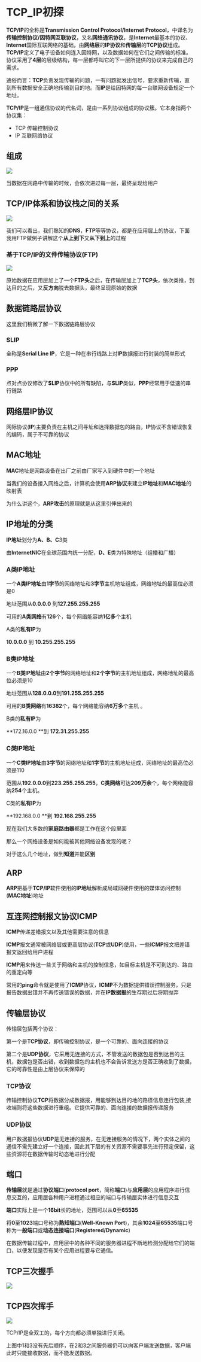 # TCP_IP初探
**TCP/IP**的全称是**Transmission Control Protocol/Internet Protocol**，中译名为**传输控制协议/因特网互联协议**，又名**网络通讯协议**，是**Internet**最基本的协议、**Internet**国际互联网络的基础，由**网络层**的**IP协议**和**传输层**的**TCP协议**组成。**TCP/IP**定义了电子设备如何连入因特网，以及数据如何在它们之间传输的标准。协议采用了**4层**的层级结构，每一层都呼叫它的下一层所提供的协议来完成自己的需求。

通俗而言：**TCP**负责发现传输的问题，一有问题就发出信号，要求重新传输，直到所有数据安全正确地传输到目的地。而**IP**是给因特网的每一台联网设备规定一个地址。

**TCP/IP**是一组通信协议的代名词，是由一系列协议组成的协议簇。它本身指两个协议集：

* TCP 传输控制协议
* IP    互联网络协议

## 组成

![](_v_images/_1525345982_3895.png)

当数据在网路中传输的时候，会依次进过每一层，最终呈现给用户

## TCP/IP体系和协议栈之间的关系

![](_v_images/_1525346196_27548.png)

我们可以看出，我们熟知的**DNS**，**FTP**等等协议，都是在应用层上的协议，下面我用FTP做例子讲解这个**从上到下**又**从下到上**的过程

### 基于TCP/IP的文件传输协议(FTP)

![](_v_images/_1525346229_31122.png)

原始数据在应用层加上了一个**FTP头**之后，在传输层加上了**TCP头**，依次类推，到达目的之后，又**反方向**脱去数据头，最终呈现原始的数据

## 数据链路层协议

这里我们稍微了解一下数据链路层协议

### SLIP
全称是**Serial Line IP**，它是一种在串行线路上对**IP**数据报进行封装的简单形式 

### PPP
点对点协议修改了**SLIP**协议中的所有缺陷，与**SLIP**类似，**PPP**经常用于低速的串行链路

## 网络层IP协议

网际协议(**IP**)主要负责在主机之间寻址和选择数据包的路由，**IP**协议不含错误恢复的编码，属于不可靠的协议

## MAC地址
**MAC**地址是网路设备在出厂之前由厂家写入到硬件中的一个地址

当我们的设备接入网络之后，计算机会使用**ARP协议**来建立**IP地址**和**MAC地址**的映射表

为什么讲这个，**ARP攻击**的原理就是从这里引伸出来的

## IP地址的分类

**IP地址**划分为**A、B、C**3类

由**InternetNIC**在全球范围内统一分配，**D、E**类为特殊地址（组播和广播）

### A类IP地址
一个**A类IP地址**由**1字节**的网络地址和**3字节**主机地址组成，网络地址的最高位必须是0

地址范围从**0.0.0.0** 到**127.255.255.255**

可用的**A类网络**有**126**个，每个网络能容纳**1亿多**个主机

A类的**私有IP**为

**10.0.0.0** 到 **10.255.255.255**

### B类IP地址
一个**B类IP地址**由**2个字节**的网络地址和**2个字节**的主机地址组成，网络地址的最高位必须是10

地址范围从**128.0.0.0**到**191.255.255.255**

可用的**B类网络**有**16382**个，每个网络能容纳**6万多**个主机 。 

B类的**私有IP**为

**172.16.0.0 **到 **172.31.255.255**

### C类IP地址
一个**C类IP地址**由**3字节**的网络地址和**1字节**的主机地址组成，网络地址的最高位必须是110

范围从**192.0.0.0**到**223.255.255.255**，**C类网络**可达**209万余**个，每个网络能容纳**254**个主机。 

C类的**私有IP**为

**192.168.0.0 **到 **192.168.255.255**

现在我们大多数的**家庭路由器**都是工作在这个段里面

那么一个网络设备是如何能被其他网络设备发现的呢？

对于这么几个地址，做到**知道**并能**区别**

## ARP

**ARP**把基于**TCP/IP**软件使用的**IP地址**解析成局域网硬件使用的媒体访问控制(**MAC地址**)地址

## 互连网控制报文协议ICMP
**ICMP**传递差错报文以及其他需要注意的信息

**ICMP**报文通常被网络层或更高层协议(**TCP**或**UDP**)使用，一些**ICMP**报文把差错报文返回给用户进程

**ICMP**用来传送一些关于网络和主机的控制信息，如目标主机是不可到达的、路由的重定向等

常用的**ping**命令就是使用了**ICMP**协议，**ICMP**不为数据提供错误控制服务，只是报告数据出错并不再传送错误的数据，并在**IP数据报**的生存期过后将期抛弃

## 传输层协议
传输层包括两个协议：

第一个是**TCP协议**，即传输控制协议，是一个可靠的、面向连接的协议

第二个是**UDP协议**，它采用无连接的方式，不管发送的数据包是否到达目的主机，数据包是否出错，收到数据包的主机也不会告诉发送方是否正确收到了数据，它的可靠性是由上层协议来保障的

### TCP协议

传输控制协议**TCP**将数据分成数据报，用能够到达目的地的路径信息连行包装,接收端则将这些数据进行重组。它提供可靠的、面向连接的数据报传递服务

### UDP协议

用户数据报协议**UDP**是无连接的服务，在无连接服务的情况下，两个实体之间的通信不需先建立好一个连接，因此其下层的有关资源不需要事先进行预定保留，这些资源将在数据传输时动态地进行分配

## 端口

**传输层**就是通过**协议端口**(**protocol port**，简称**端口**)与**应用层**的应用程序进行信息交互的，应用层各种用户进程通过相应的端口与传输层实体进行信息交互

**端口**实际上是一个**16bit**长的地址，范围可以从**0**至**65535**

将**0**至**1023**端口号称为**熟知端口**(**Well-Known Port**)，其余**1024**至**65535**端口号称为**一般端口**或**动态连接端口**(**Registered/Dynamic**)

在数据传输过程中，应用层中的各种不同的服务器进程不断地检测分配给它们的端口，以便发现是否有某个应用进程要与它通信。

## TCP三次握手
![](_v_images/_1525348817_4797.png)

## TCP四次挥手
![](_v_images/_1525348832_13378.png)

TCP/IP是全双工的，每个方向都必须单独进行关闭。

上图中1和3没有先后顺序，在2和3之间服务器仍可以向客户端发送数据，客户端此时只能接收数据，而不能发送数据。




